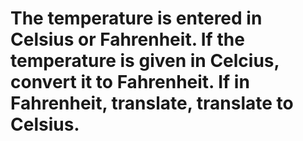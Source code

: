 # The temperature is entered in Celsius or Fahrenheit. If the temperature is given in Celcius, convert it to Fahrenheit. If in Fahrenheit, translate, translate to Celsius.
